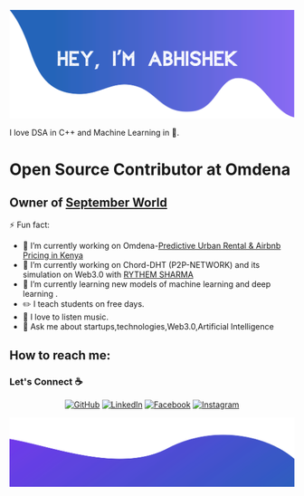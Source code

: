 ![alt text](./images/top.svg)

I love DSA in C++ and Machine Learning in :snake:. 

# Open Source Contributor at Omdena 

## Owner of [September World](http://www.septemebrworld.com/) 



⚡ Fun fact:
 
  - 🔭 I’m currently working on Omdena-[Predictive Urban Rental & Airbnb Pricing in Kenya]( https://github.com/Er-AbhishekRaj07/Omdena-Kenya-Predictive-Rental )
  - 🔭 I’m currently working on Chord-DHT (P2P-NETWORK) and its simulation on Web3.0 with [RYTHEM SHARMA]( http://www.github.com/rythem123)
  - 🌱 I’m currently learning new models of machine learning and deep learning .
  - :pencil2: I teach students on free days.
  - :musical_note: I love to listen music.
  - 💬 Ask me about startups,technologies,Web3.0,Artificial Intelligence 
  
  ## How to reach me: 


### Let's Connect :coffee:
<p align="center">
	<a href="https://github.com/Er-AbhishekRaj07"><img src="https://img.icons8.com/bubbles/50/000000/github.png" alt="GitHub"/></a>
	<a href="https://www.linkedin.com/in/abhishekheresw/"><img src="https://img.icons8.com/bubbles/50/000000/linkedin.png" alt="LinkedIn"/></a>
	<a href=><img src="https://img.icons8.com/bubbles/50/000000/facebook-new.png" alt="Facebook"/></a>
	<a href="https://www.instagram.com/abhishek.pandey.511/"><img src="https://img.icons8.com/bubbles/50/000000/instagram.png" alt="Instagram"/></a>
	
	
	
![alt text](./images/bottom.svg)
